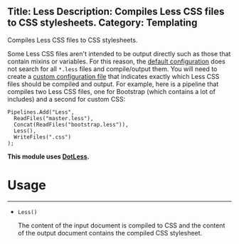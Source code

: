 Title: Less
Description: Compiles Less CSS files to CSS stylesheets.
Category: Templating
---
Compiles Less CSS files to CSS stylesheets.

Some Less CSS files aren't intended to be output directly such as those that contain mixins or variables. For this reason, the [default configuration](/getting-started/defaults) does not search for all `*.less` files and compile/output them. You will need to create a [custom configuration file](/getting-started/configuration) that indicates exactly which Less CSS files should be compiled and output. For example, here is a pipeline that compiles two Less CSS files, one for Bootstrap (which contains a lot of includes) and a second for custom CSS:

```
Pipelines.Add("Less",
  ReadFiles("master.less"),
  Concat(ReadFiles("bootstrap.less")),
  Less(),
  WriteFiles(".css")
);
```

**This module uses [DotLess](http://www.dotlesscss.org/).**

# Usage
---
  - `Less()`
  
    The content of the input document is compiled to CSS and the content of the output document contains the compiled CSS stylesheet.